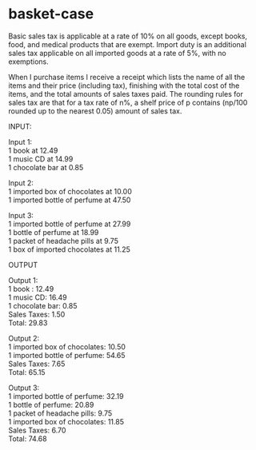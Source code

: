 basket-case
===========

Basic sales tax is applicable at a rate of 10% on all goods, except books, food, and medical products that are exempt. Import duty is an additional sales tax applicable on all imported goods at a rate of 5%, with no exemptions.

When I purchase items I receive a receipt which lists the name of all the items and their price
(including tax), finishing with the total cost of the items, and the total amounts of sales taxes
paid. The rounding rules for sales tax are that for a tax rate of n%, a shelf price of p contains
(np/100 rounded up to the nearest 0.05) amount of sales tax.

INPUT:

Input 1:<br/>
1 book at 12.49<br/>
1 music CD at 14.99<br/>
1 chocolate bar at 0.85<br/>

Input 2:<br/>
1 imported box of chocolates at 10.00<br/>
1 imported bottle of perfume at 47.50

Input 3:<br/>
1 imported bottle of perfume at 27.99<br/>
1 bottle of perfume at 18.99<br/>
1 packet of headache pills at 9.75<br/>
1 box of imported chocolates at 11.25<br/>

OUTPUT

Output 1:<br/>
1 book : 12.49<br/>
1 music CD: 16.49<br/>
1 chocolate bar: 0.85<br/>
Sales Taxes: 1.50<br/>
Total: 29.83<br/>

Output 2:<br/>
1 imported box of chocolates: 10.50<br/>
1 imported bottle of perfume: 54.65<br/>
Sales Taxes: 7.65<br/>
Total: 65.15<br/>

Output 3:<br/>
1 imported bottle of perfume: 32.19<br/>
1 bottle of perfume: 20.89<br/>
1 packet of headache pills: 9.75<br/>
1 imported box of chocolates: 11.85<br/>
Sales Taxes: 6.70<br/>
Total: 74.68<br/>
